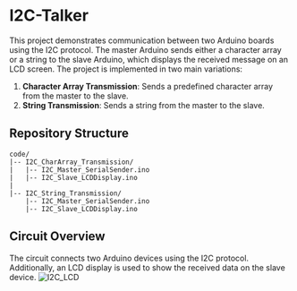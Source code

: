 # I2C-Talker

This project demonstrates communication between two Arduino boards using the I2C protocol. The master Arduino sends either a character array or a string to the slave Arduino, which displays the received message on an LCD screen. The project is implemented in two main variations:
1. **Character Array Transmission**: Sends a predefined character array from the master to the slave.
2. **String Transmission**: Sends a string from the master to the slave.

## Repository Structure

```
code/
|-- I2C_CharArray_Transmission/
|   |-- I2C_Master_SerialSender.ino
|   |-- I2C_Slave_LCDDisplay.ino
|
|-- I2C_String_Transmission/
    |-- I2C_Master_SerialSender.ino
    |-- I2C_Slave_LCDDisplay.ino
```

## Circuit Overview
The circuit connects two Arduino devices using the I2C protocol. Additionally, an LCD display is used to show the received data on the slave device.
![I2C_LCD](https://github.com/user-attachments/assets/3f088662-0279-46ea-96de-0015288295f5)

